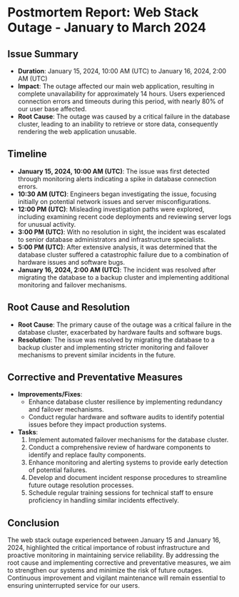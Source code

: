 # Postmortem Report: Web Stack Outage - January to March 2024

## Issue Summary
- **Duration**: January 15, 2024, 10:00 AM (UTC) to January 16, 2024, 2:00 AM (UTC)
- **Impact**: The outage affected our main web application, resulting in complete unavailability for approximately 14 hours. Users experienced connection errors and timeouts during this period, with nearly 80% of our user base affected.
- **Root Cause**: The outage was caused by a critical failure in the database cluster, leading to an inability to retrieve or store data, consequently rendering the web application unusable.

## Timeline
- **January 15, 2024, 10:00 AM (UTC)**: The issue was first detected through monitoring alerts indicating a spike in database connection errors.
- **10:30 AM (UTC)**: Engineers began investigating the issue, focusing initially on potential network issues and server misconfigurations.
- **12:00 PM (UTC)**: Misleading investigation paths were explored, including examining recent code deployments and reviewing server logs for unusual activity.
- **3:00 PM (UTC)**: With no resolution in sight, the incident was escalated to senior database administrators and infrastructure specialists.
- **5:00 PM (UTC)**: After extensive analysis, it was determined that the database cluster suffered a catastrophic failure due to a combination of hardware issues and software bugs.
- **January 16, 2024, 2:00 AM (UTC)**: The incident was resolved after migrating the database to a backup cluster and implementing additional monitoring and failover mechanisms.

## Root Cause and Resolution
- **Root Cause**: The primary cause of the outage was a critical failure in the database cluster, exacerbated by hardware faults and software bugs.
- **Resolution**: The issue was resolved by migrating the database to a backup cluster and implementing stricter monitoring and failover mechanisms to prevent similar incidents in the future.

## Corrective and Preventative Measures
- **Improvements/Fixes**:
  - Enhance database cluster resilience by implementing redundancy and failover mechanisms.
  - Conduct regular hardware and software audits to identify potential issues before they impact production systems.
- **Tasks**:
  1. Implement automated failover mechanisms for the database cluster.
  2. Conduct a comprehensive review of hardware components to identify and replace faulty components.
  3. Enhance monitoring and alerting systems to provide early detection of potential failures.
  4. Develop and document incident response procedures to streamline future outage resolution processes.
  5. Schedule regular training sessions for technical staff to ensure proficiency in handling similar incidents effectively.

## Conclusion
The web stack outage experienced between January 15 and January 16, 2024, highlighted the critical importance of robust infrastructure and proactive monitoring in maintaining service reliability. By addressing the root cause and implementing corrective and preventative measures, we aim to strengthen our systems and minimize the risk of future outages. Continuous improvement and vigilant maintenance will remain essential to ensuring uninterrupted service for our users.
